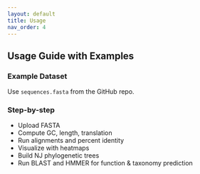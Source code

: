 ```yaml
---
layout: default
title: Usage
nav_order: 4
---
```


## Usage Guide with Examples

### Example Dataset
Use `sequences.fasta` from the GitHub repo.

### Step-by-step
- Upload FASTA
- Compute GC, length, translation
- Run alignments and percent identity
- Visualize with heatmaps
- Build NJ phylogenetic trees
- Run BLAST and HMMER for function & taxonomy prediction

